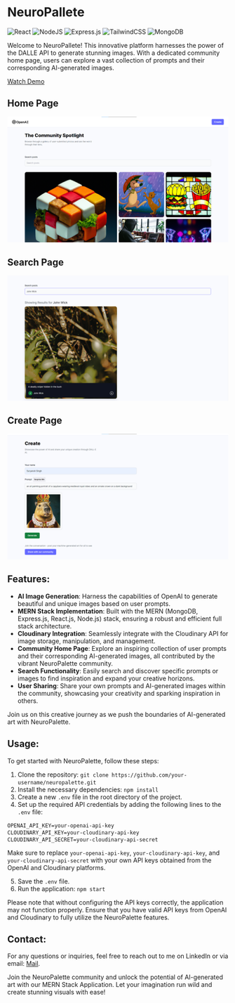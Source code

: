 # NeuroPallete
![React](https://img.shields.io/badge/react-%2320232a.svg?style=for-the-badge&logo=react&logoColor=%2361DAFB) ![NodeJS](https://img.shields.io/badge/node.js-6DA55F?style=for-the-badge&logo=node.js&logoColor=white)  ![Express.js](https://img.shields.io/badge/express.js-%23404d59.svg?style=for-the-badge&logo=express&logoColor=%2361DAFB) ![TailwindCSS](https://img.shields.io/badge/tailwindcss-%2338B2AC.svg?style=for-the-badge&logo=tailwind-css&logoColor=white) ![MongoDB](https://img.shields.io/badge/MongoDB-%234ea94b.svg?style=for-the-badge&logo=mongodb&logoColor=white)

Welcome to NeuroPallete! This innovative platform harnesses the power of the DALLE API to generate stunning images. With a dedicated community home page, users can explore a vast collection of prompts and their corresponding AI-generated images.
 
[Watch Demo](https://youtu.be/kCuvPMvV3Gc)

## Home Page 
![Home](https://raw.githubusercontent.com/suryanshsingh2001/Neuro_Pallete/main/Home%20Page.png) 

## Search Page
![Search](https://raw.githubusercontent.com/suryanshsingh2001/Neuro_Pallete/main/Search.png)

## Create Page
![Search](https://raw.githubusercontent.com/suryanshsingh2001/Neuro_Pallete/main/Create.png)

## Features:

- **AI Image Generation**: Harness the capabilities of OpenAI to generate beautiful and unique images based on user prompts.
- **MERN Stack Implementation**: Built with the MERN (MongoDB, Express.js, React.js, Node.js) stack, ensuring a robust and efficient full stack architecture.
- **Cloudinary Integration**: Seamlessly integrate with the Cloudinary API for image storage, manipulation, and management.
- **Community Home Page**: Explore an inspiring collection of user prompts and their corresponding AI-generated images, all contributed by the vibrant NeuroPalette community.
- **Search Functionality**: Easily search and discover specific prompts or images to find inspiration and expand your creative horizons.
- **User Sharing**: Share your own prompts and AI-generated images within the community, showcasing your creativity and sparking inspiration in others.


Join us on this creative journey as we push the boundaries of AI-generated art with NeuroPalette.

## Usage:

To get started with NeuroPalette, follow these steps:

1. Clone the repository: `git clone https://github.com/your-username/neuropalette.git`
2. Install the necessary dependencies: `npm install`
3. Create a new `.env` file in the root directory of the project.
4. Set up the required API credentials by adding the following lines to the `.env` file:
```
OPENAI_API_KEY=your-openai-api-key
CLOUDINARY_API_KEY=your-cloudinary-api-key
CLOUDINARY_API_SECRET=your-cloudinary-api-secret
```
Make sure to replace `your-openai-api-key`, `your-cloudinary-api-key`, and `your-cloudinary-api-secret` with your own API keys obtained from the OpenAI and Cloudinary platforms.

5. Save the `.env` file.
6. Run the application: `npm start`

Please note that without configuring the API keys correctly, the application may not function properly. Ensure that you have valid API keys from OpenAI and Cloudinary to fully utilize the NeuroPalette features.

## Contact:

For any questions or inquiries, feel free to reach out to me on LinkedIn or via email: [Mail](mailto:ricochetthestoryteller2001@gmail.com
).

Join the NeuroPalette community and unlock the potential of AI-generated art with our MERN Stack Application. Let your imagination run wild and create stunning visuals with ease!

